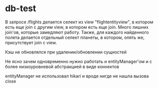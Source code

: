 # db-test
В запросе /flights делается селект из view "flightentityview", в котором есть еще join с другим view, 
в котором есть еще join. Много лишних join'ов, которые замедляют работу. Также, для каждого найденного полета
делается отдельный селект планеты, в котором, опять же, присутствует join с view.
    
Кэш не обновлялся при удалении/обновлении сущностей

Не ясно зачем одновременно нужно работать и entityManager'ом и с более низкоуровневой абстракцией в виде коннектов

entityManager не использовал hikari и вроде нигде не нашла вызова close